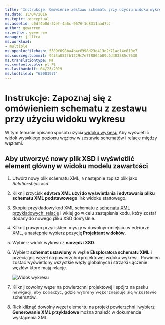 ```yaml
---
title: 'Instrukcje: Omówienie zestawu schematu przy użyciu widoku wykresu w schemacie XML projektanta'
ms.date: 11/04/2016
ms.topic: conceptual
ms.assetid: c0df4b0d-52ef-4a6c-9676-1d8311aad7c7
author: gewarren
ms.author: gewarren
manager: jillfra
ms.workload:
- multiple
ms.openlocfilehash: 5539f698ba4b4c0998d23e413d2d71ac14e810e7
ms.sourcegitcommit: 94b3a052fb1229c7e7f8804b09c1d403385c7630
ms.translationtype: MT
ms.contentlocale: pl-PL
ms.lasthandoff: 04/23/2019
ms.locfileid: "63001970"
---
```

# <a name="how-to-get-an-overview-of-a-schema-set-using-the-graph-view"></a>Instrukcje: Zapoznaj się z omówieniem schematu z zestawu przy użyciu widoku wykresu

W tym temacie opisano sposób użycia [widoku wykresu](../xml-tools/graph-view.md) Aby wyświetlić widok wysokiego poziomu węzłów w zestawie schematów i relacje między węzłami.

## <a name="to-create-a-new-xsd-file-and-display-the-root-element-in-the-content-model-view"></a>Aby utworzyć nowy plik XSD i wyświetlić element główny w widoku modelu zawartości

1. Utwórz nowy plik schematu XML, a następnie zapisz plik jako *Relationships.xsd*.

2. Kliknij przycisk **edytora XML użyj do wyświetlania i edytowania pliku schematu XML podstawowego** link widoku startowego.

3. Skopiuj przykładowy kod XML schematu z [schematu XML przykładowych: relacje](../xml-tools/sample-xsd-file-relationships.md) i wklej go w celu zastąpienia kodu, który został dodany do nowego pliku XSD domyślnie.

4. Kliknij prawym przyciskiem myszy w dowolnym miejscu w edytorze XML, a następnie wybierz pozycję **Projektant widoków**.

5. Wybierz widok wykresu z **narzędzi XSD**.

6. Wybierz **schemat ustawiony** w węźle **Eksploratora schematu XML** i przeciągnij węzeł na powierzchni projektowej widoku wykresu. Powinien zostać wyświetlony wszystkie węzły globalnych i strzałki Łączenie węzłów, które mają relacje.

     ![Widok wykresu](../xml-tools/media/relationshipingraphview.gif)

7. Kliknij dowolny węzeł na powierzchni projektowej i spójrz na pasku nawigacji, aby zobaczyć, gdzie wybrany węzeł znajduje się w zestawie schematów.

8. Rick kliknąć dowolny węzeł elementu na projekt powierzchni i wybierz **Generowanie XML przykładowe** można znaleźć w dokumencie wystąpienia XML.